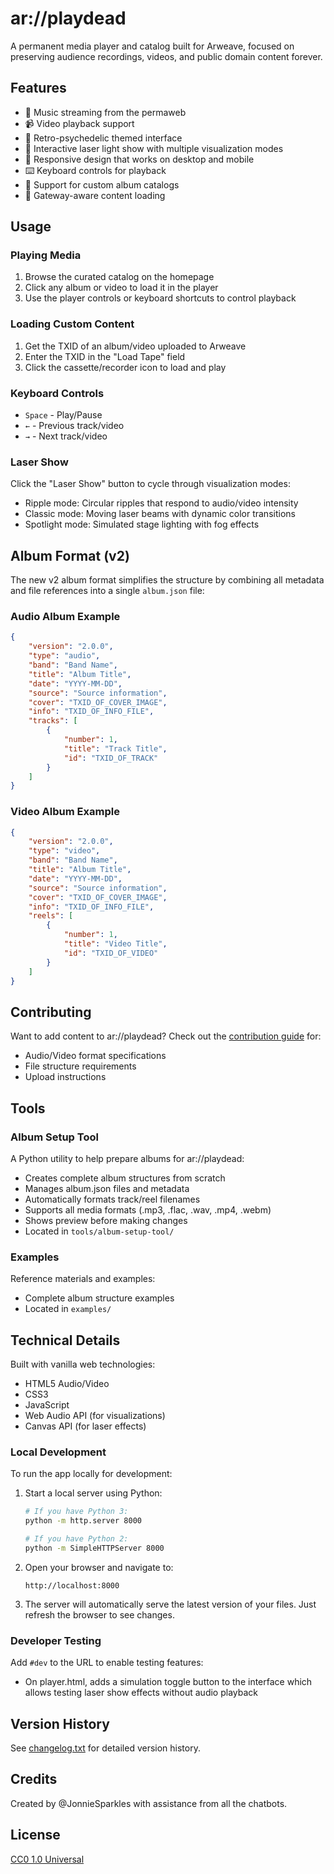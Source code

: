 # ar://playdead

A permanent media player and catalog built for Arweave, focused on preserving audience recordings, videos, and public domain content forever.

## Features

- 🎵 Music streaming from the permaweb
- 📹 Video playback support
- 🎨 Retro-psychedelic themed interface
- 🌈 Interactive laser light show with multiple visualization modes
- 📱 Responsive design that works on desktop and mobile
- ⌨️ Keyboard controls for playback
- 🎼 Support for custom album catalogs
- 🔄 Gateway-aware content loading

## Usage

### Playing Media
1. Browse the curated catalog on the homepage
2. Click any album or video to load it in the player
3. Use the player controls or keyboard shortcuts to control playback

### Loading Custom Content
1. Get the TXID of an album/video uploaded to Arweave
2. Enter the TXID in the "Load Tape" field
3. Click the cassette/recorder icon to load and play

### Keyboard Controls
- `Space` - Play/Pause
- `←` - Previous track/video
- `→` - Next track/video

### Laser Show
Click the "Laser Show" button to cycle through visualization modes:
- Ripple mode: Circular ripples that respond to audio/video intensity
- Classic mode: Moving laser beams with dynamic color transitions
- Spotlight mode: Simulated stage lighting with fog effects

## Album Format (v2)

The new v2 album format simplifies the structure by combining all metadata and file references into a single `album.json` file:

### Audio Album Example
```json
{
    "version": "2.0.0",
    "type": "audio",
    "band": "Band Name",
    "title": "Album Title",
    "date": "YYYY-MM-DD",
    "source": "Source information",
    "cover": "TXID_OF_COVER_IMAGE",
    "info": "TXID_OF_INFO_FILE",
    "tracks": [
        {
            "number": 1,
            "title": "Track Title",
            "id": "TXID_OF_TRACK"
        }
    ]
}
```

### Video Album Example
```json
{
    "version": "2.0.0",
    "type": "video",
    "band": "Band Name",
    "title": "Album Title",
    "date": "YYYY-MM-DD",
    "source": "Source information",
    "cover": "TXID_OF_COVER_IMAGE",
    "info": "TXID_OF_INFO_FILE",
    "reels": [
        {
            "number": 1,
            "title": "Video Title",
            "id": "TXID_OF_VIDEO"
        }
    ]
}
```

## Contributing

Want to add content to ar://playdead? Check out the [contribution guide](contribute.html) for:
- Audio/Video format specifications
- File structure requirements
- Upload instructions

## Tools

### Album Setup Tool
A Python utility to help prepare albums for ar://playdead:
- Creates complete album structures from scratch
- Manages album.json files and metadata
- Automatically formats track/reel filenames
- Supports all media formats (.mp3, .flac, .wav, .mp4, .webm)
- Shows preview before making changes
- Located in `tools/album-setup-tool/`

### Examples
Reference materials and examples:
- Complete album structure examples
- Located in `examples/`

## Technical Details

Built with vanilla web technologies:
- HTML5 Audio/Video
- CSS3
- JavaScript
- Web Audio API (for visualizations)
- Canvas API (for laser effects)

### Local Development

To run the app locally for development:

1. Start a local server using Python:
   ```bash
   # If you have Python 3:
   python -m http.server 8000

   # If you have Python 2:
   python -m SimpleHTTPServer 8000
   ```

2. Open your browser and navigate to:
   ```
   http://localhost:8000
   ```

3. The server will automatically serve the latest version of your files. Just refresh the browser to see changes.

### Developer Testing

Add `#dev` to the URL to enable testing features:
- On player.html, adds a simulation toggle button to the interface which allows testing laser show effects without audio playback

## Version History

See [changelog.txt](changelog.txt) for detailed version history.

## Credits

Created by @JonnieSparkles with assistance from all the chatbots.

## License

[CC0 1.0 Universal](LICENSE) 